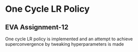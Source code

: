 # One Cycle LR Policy
## EVA Assignment-12
One cycle LR policy is implemented and an attempt to achieve superconvergence by tweaking hyperparameters is made
